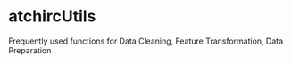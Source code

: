 # atchircUtils
Frequently used functions for Data Cleaning, Feature Transformation, Data Preparation
